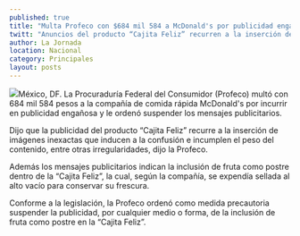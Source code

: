 ```yaml
---
published: true
title: "Multa Profeco con $684 mil 584 a McDonald's por publicidad engañosa"
twitt: "Anuncios del producto “Cajita Feliz” recurren a la inserción de imágenes inexactas que inducen a la confusión, dijo la Procuraduría."
author: La Jornada
location: Nacional
category: Principales
layout: posts
---
```


![](http://i.imgur.com/APVZ1j3m.jpg)México, DF. La Procuraduría Federal del Consumidor (Profeco) multó con 684 mil 584 pesos a la compañía de comida rápida McDonald's por incurrir en publicidad engañosa y le ordenó suspender los mensajes publicitarios.

Dijo que la publicidad del producto “Cajita Feliz” recurre a la inserción de imágenes inexactas que inducen a la confusión e incumplen el peso del contenido, entre otras irregularidades, dijo la Profeco.

Además los mensajes publicitarios indican la inclusión de fruta como postre dentro de la “Cajita Feliz”, la cual, según la compañía, se expendía sellada al alto vacío para conservar su frescura.

Conforme a la legislación, la Profeco ordenó como medida precautoria suspender la publicidad, por cualquier medio o forma, de la inclusión de fruta como postre en la “Cajita Feliz”.
